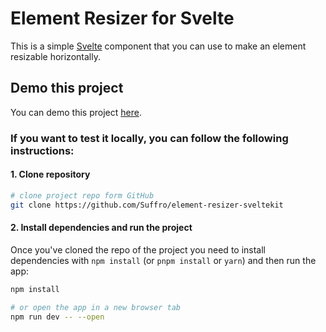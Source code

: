 # Element Resizer for Svelte

This is a simple [Svelte](https://svelte.dev/) component that you can use to make an element resizable horizontally.

## Demo this project
You can demo this project [here](https://replit.com/@Suffro/Element-Resize-Handler?v=1).

### If you want to test it locally, you can follow the following instructions:

#### 1. Clone repository
```bash
# clone project repo form GitHub
git clone https://github.com/Suffro/element-resizer-sveltekit
```

#### 2. Install dependencies and run the project

Once you've cloned the repo of the project you need to install dependencies with `npm install` (or `pnpm install` or `yarn`) and then run the app:
```bash
npm install

# or open the app in a new browser tab
npm run dev -- --open
```


